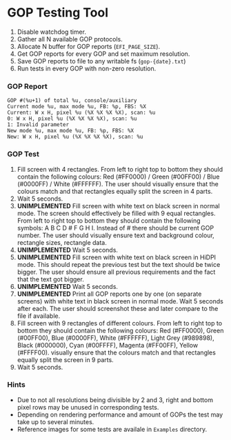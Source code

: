 GOP Testing Tool
================

1. Disable watchdog timer.
2. Gather all N available GOP protocols.
3. Allocate N buffer for GOP reports (`EFI_PAGE_SIZE`).
4. Get GOP reports for every GOP and set maximum resolution.
5. Save GOP reports to file to any writable fs (`gop-{date}.txt`)
6. Run tests in every GOP with non-zero resolution.

### GOP Report

```
GOP #(%u+1) of total %u, console/auxiliary
Current mode %u, max mode %u, FB: %p, FBS: %X
Current: W x H, pixel %u (%X %X %X %X), scan: %u
0: W x H, pixel %u (%X %X %X %X), scan: %u
1: Invalid parameter
New mode %u, max mode %u, FB: %p, FBS: %X
New: W x H, pixel %u (%X %X %X %X), scan: %u
```

### GOP Test

1. Fill screen with 4 rectangles. From left to right top to bottom they should contain the following colours: Red (#FF0000) / Green (#00FF00) / Blue (#0000FF) / White (#FFFFFF). The user should visually ensure that the colours match and that rectangles equally split the screen in 4 parts.
2. Wait 5 seconds.
3. **UNIMPLEMENTED** Fill screen with white text on black screen in normal mode. The screen should effectively be filled with 9 equal rectangles. From left to right top to bottom they should contain the following symbols: A B C D # F G H I. Instead of # there should be current GOP number. The user should visually ensure text and background colour, rectangle sizes, rectangle data.
4. **UNIMPLEMENTED** Wait 5 seconds.
5. **UNIMPLEMENTED** Fill screen with white text on black screen in HiDPI mode. This should repeat the previous test but the text should be twice bigger. The user should ensure all previous requirements and the fact that the text got bigger.
6. **UNIMPLEMENTED** Wait 5 seconds.
7. **UNIMPLEMENTED** Print all GOP reports one by one (on separate screens) with white text in black screen in normal mode. Wait 5 seconds after each. The user should screenshot these and later compare to the file if available.
8. Fill screen with 9 rectangles of different colours. From left to right top to bottom they should contain the following colours: Red (#FF0000), Green (#00FF00), Blue (#0000FF), White (#FFFFFF), Light Grey (#989898), Black (#000000), Cyan (#00FFFF), Magenta (#FF00FF), Yellow (#FFFF00). visually ensure that the colours match and that rectangles equally split the screen in 9 parts.
9. Wait 5 seconds.

### Hints

- Due to not all resolutions being divisible by 2 and 3, right and bottom pixel rows may be unused in corresponding tests.
- Depending on rendering performance and amount of GOPs the test may take up to several minutes.
- Reference images for some tests are availale in `Examples` directory.

